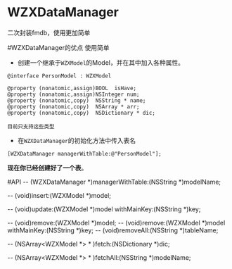 # WZXDataManager
二次封装fmdb，使用更加简单

#WZXDataManager的优点
使用简单
- 创建一个继承于`WZXModel`的Model，并在其中加入各种属性。
```objc
@interface PersonModel : WZXModel

@property (nonatomic,assign)BOOL  isHave;
@property (nonatomic,assign)NSInteger num;
@property (nonatomic,copy)  NSString * name;
@property (nonatomic,copy)  NSArray * arr;
@property (nonatomic,copy)  NSDictionary * dic;

目前只支持这些类型
```
- 在`WZXDataManager`的初始化方法中传入表名
```objc
[WZXDataManager managerWithTable:@"PersonModel"];
```

**现在你已经创建好了一个表**。

#API
-- (WZXDataManager *)managerWithTable:(NSString *)modelName;

-- (void)insert:(WZXModel *)model;

-- (void)update:(WZXModel *)model withMainKey:(NSString *)key;

-- (void)remove:(WZXModel *)model;
-- (void)remove:(WZXModel *)model withMainKey:(NSString *)key;
-- (void)removeAll:(NSString *)tableName;

-- (NSArray<WZXModel *> * )fetch:(NSDictionary *)dic;

-- (NSArray<WZXModel *> * )fetchAll:(NSString *)modelName; 

